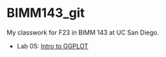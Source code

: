 # BIMM143_git
My classwork for F23 in BIMM 143 at UC San Diego. 


- Lab 05: [Intro to GGPLOT](https://github.com/ZainubDarsot/BIMM143_git/blob/2f5d1c66463c5e12b5532090312722179f0d72fd/class05/class05.pdf)